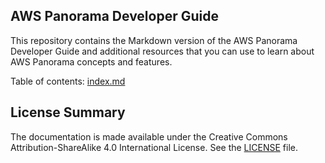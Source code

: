 ## AWS Panorama Developer Guide

This repository contains the Markdown version of the AWS Panorama Developer Guide and additional resources that you can use to learn about AWS Panorama concepts and features.

Table of contents: [index.md](/docs-source/index.md)

## License Summary

The documentation is made available under the Creative Commons Attribution-ShareAlike 4.0 International License. See the [LICENSE](./LICENSE) file.
